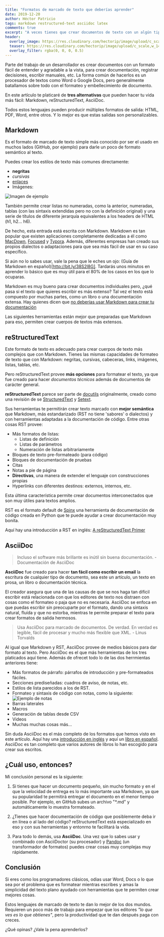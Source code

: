 ```yaml
---
title: "Formatos de marcado de texto que deberías aprender"
date: 2019-12-20
author: Héctor Patricio
tags: markdown restructured-text asciidoc latex
comments: true
excerpt: "A veces tienes que crear documentos de texto con un algún tipo de formato visual. Aprende lenguajes de marcado que te facilitarán la vida."
header:
  overlay_image: https://res.cloudinary.com/hectorip/image/upload/c_scale,w_1400/v1576563210/raychan-QtHYdJsBRFU-unsplash_mpyus4.jpg
  teaser: https://res.cloudinary.com/hectorip/image/upload/c_scale,w_1400/v1576563210/raychan-QtHYdJsBRFU-unsplash_mpyus4.jpg
  overlay_filter: rgba(0, 0, 0, 0.5)
---
```


Parte del trabajo de un desarrollador es crear documentos con un formato fácil de entender y agradable a la vista, para crear documentación, registrar decisiones, escribir manuales, etc. La forma común de hacerlos es un procesador de textos como Word o Google Docs, pero generalmente batallamos sobre todo con el formateo y embellecimiento de documento.

En este artículo te platicaré de **tres alternativas** que pueden hacer tu vida más fácil: Markdown, reStructuredText, AsciiDoc.

Todos estos lenguajes pueden producir múltiples formatos de salida: HTML, PDF, Word, entre otros. Y lo mejor es que estas salidas son personalizables.

## Markdown

Es el formato de marcado de texto simple más conocido por ser el usado en muchos lados (GitHub, por ejemplo) para darle un poco de formato semántico al texto.

Puedes crear los estilos de texto más comunes directamente: 

* **negritas**
* _cursivas_
* [enlaces](/)
* Imágenes:

![Imagen de ejemplo](https://res.cloudinary.com/hectorip/image/upload/c_scale,w_100/v1559453194/luis-dille-1098834-unsplash_vndt6g.jpg)

También permite crear listas no numeradas, como la anterior, numeradas, tablas (con las sintaxis extendidas pero no con la definición original) y una serie de títulos de diferente jerarquía equivalentes a los headers de HTML (h1, h2... h6).

De hecho, esta entrada está escrita con Markdown. Markdown es tan popular que existen aplicaciones completamente dedicadas a él como [MacDown](http://bit.ly/2M7YmLL
), [Focused](http://bit.ly/38Zhohc) y [Typora](http://bit.ly/2S4MX38). Además, diferentes empresas han creado sus propios dialectos o adaptaciones para que sea más fácil de usar en su caso específico.

Si aún no lo sabes usar, vale la pena que le eches un ojo: (Guía de Markdown en español)[http://bit.ly/38S2l8G]. Tardarás unos minutos en aprender lo básico que es muy útil para el 80% de los casos en los que lo ocuparas.

Markdown es muy bueno para crear documentos individuales pero, ¿qué pasa si el texto que quieres escribir es más extenso? Tal vez el texto está compuesto por muchas partes, como un libro o una documentación extensa. Hay quienes dicen que [no deberías usar Markdown para crear tu documentación](http://bit.ly/2sOpmJg
)

Las siguientes herramientas están mejor que preparadas que Markdown para eso, permiten crear cuerpos de textos más extensos.

## reStructuredText

Este formato de texto es adecuado para crear cuerpos de texto más complejos que con Markdown. Tienes las mismas capacidades de formateo de texto que con Markdown: negritas, cursivas, cabeceras, links, imágenes, listas, tablas, etc.

Pero reStructuredText provee **más opciones** para formatear el texto, ya que fue creado para hacer _documentos técnicos_ además de documentos de carácter general.

**reStructuredText** parece ser parte de [docutils](http://bit.ly/2ECmEt2) originalmente, creado como una revisión de se [StructuredText](http://bit.ly/35NkdQk) y [Setext](http://bit.ly/2PIAdgT).

Sus herramientas te permitirán crear texto marcado con **mejor semántica** que Markdown, más estandarizado (RST no tiene 'sabores' o dialectos) y con herramientas adaptadas a la documentación de código. Entre otras cosas RST provee:

- Más formatos de listas:
  - Listas de definición
  - Listas de parámetros
  - Numeración de listas arbitrariamente
- Bloques de texto pre-formateado (para código)
- Bloques de documentación de pruebas
- Citas
- Notas a pie de página
- **Directivas**, una manera de extender el lenguaje con construcciones propias
- Hyperlinks con diferentes destinos: externos, internos, etc.

Esta última característica permite crear documentos interconectados que son muy útiles para textos amplios.

RST es el formato default de [Spinx](http://bit.ly/35Jb6QP) una herramienta de documentación de código creada en Python que te puede ayudar a crear documentación muy bonita.

Aquí hay una introducción a RST en inglés: [A reStructuredText Primer](http://bit.ly/2rdQn8y)

## AsciiDoc

> Incluso el software más brillante es inútil sin buena documentación. - Documentación de AsciiDoc

**AsciiDoc** fue creado para hacer **tan fácil como escribir un email** la escritura de cualquier tipo de documento, sea este un artículo, un texto en prosa, un libro o documentación técnica.

El creador asegura que una de las causas de que se nos haga tan difícil escribir está relacionada con que los editores de texto nos distraen con cosas como el formateo o paja que no es necesaria. AsciiDoc se enfoca en que puedas escribir sin preocuparte por el formato, dando una sintaxis natural, fluída y que no estorba, mientras te permite preparar el texto para crear formatos de salida hermosos.

> Usa AsciiDoc para marcado de documentos. De verdad. En verdad es legible, fácil de procesar y mucho más flexible que XML. - Linus Torvalds

Al igual que Markdown y RST, AsciiDoc provee de medios básicos para dar formato al texto. Pero AsciiDoc es el que más herramientas de los tres platicados aquí tiene. Además de ofrecet todo lo de las dos herrmientas anteriores tiene:


- Más formatos de párrafo: párrafos de introducción y pre-formateados fáciles.
- Secciones prediseñadas: cuadros de aviso, de notas, etc.
- Estilos de lista parecidos a los de RST.
- Formateo y sintaxis de código con notas, como la siguiente:
![Ejemplo de notas](https://res.cloudinary.com/hectorip/image/upload/c_scale,w_700/v1576905208/Screenshot_2019-12-20_23.12.38_mdhrfj.png)
- Barras laterales
- Macros
- Generación de tablas desde CSV
- Videos
- Muchas muchas cosas más...

Sin duda AsciiDoc es el más completo de los formatos que hemos visto en este artículo. Aquí hay una [introducción en inglés](http://bit.ly/2PKzdZN) y aquí un [libro en español](http://bit.ly/2rgL3Bt). AsciiDoc es tan completo que varios autores de libros lo han escogido para crear sus escritos.


## ¿Cuál uso, entonces?

Mi conclusión personal es la siguiente:

1. Si tienes que hacer un documento pequeño, sin mucho formato y en el que la velocidad de entrega es lo más importante usa Markdown, ya que su popularidad te permitirá entregar el documento en el menor tiempo posible. Por ejemplo, en GitHub subes un archivo "*.md" y automáticamente lo muestra formateado.

2. ¿Tienes que hacer documentación de código que posiblemente deba ir en línea o al lado del código? reStructuredText está especializado en eso y con sus herramientas y entonrno te facilitará la vida.

3. Para todo lo demás, usa **AsciiDoc**. Una vez que lo sabes usar y combinado con AsciiDoctor (su procesador) y [Pandoc](http://bit.ly/2Q2zbeE) (un transformador de formatos) puedes crear cosas muy complejas muy rápidamente.

## Conclusión

Si eres como los programadores clásicos, odias usar Word, Docs o lo que sea por el problema que es formatear mientras escribes y amas la simplicidad del texto plano ayudado con herramientas que te permiten crear mejores cosas.

Estos lenguajes de marcado de texto te dan lo mejor de los dos mundos. Requieren un poco más de trabajo para empezar que los editores *"lo que ves es lo que obtienes"*, pero la productividad que te dan después paga con creces.

¿Qué opinas? ¿Vale la pena aprenderlos?
